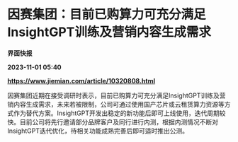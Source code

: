 # 因赛集团：目前已购算力可充分满足InsightGPT训练及营销内容生成需求
**界面快报**

**2023-11-01 05:40**

**https://www.jiemian.com/article/10320808.html**

因赛集团近期在接受调研时表示，目前已购算力可充分满足InsightGPT训练及营销内容生成需求，未来若被限制，公司可通过使用国产芯片或云租赁算力资源等方式作为替代方案。InsightGPT开发出稳定的新功能后即可上线使用，迭代周期较快。目前公司将先行邀请部分品牌客户及同行进行内测，根据内测情况不断对InsightGPT迭代优化，待相关功能成熟完善后即可适时推出公测。